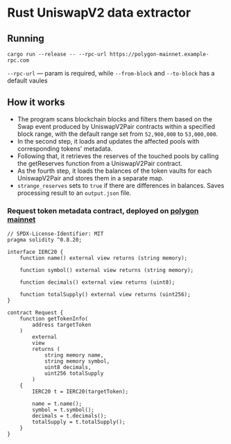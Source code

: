 # Rust UniswapV2 data extractor

## Running

`cargo run --release -- --rpc-url https://polygon-mainnet.example-rpc.com`

`--rpc-url` — param is required, while `--from-block` and `--to-block` has a default vaules

## How it works

- The program scans blockchain blocks and filters them based on the Swap event produced by UniswapV2Pair contracts within a specified block range, with the default range set from `52,900,000` to `53,000,000`.
- In the second step, it loads and updates the affected pools with corresponding tokens' metadata.
- Following that, it retrieves the reserves of the touched pools by calling the getReserves function from a UniswapV2Pair contract.
- As the fourth step, it loads the balances of the token vaults for each UniswapV2Pair and stores them in a separate map.
- `strange_reserves` sets to `true` if there are differences in balances. Saves processing result to an `output.json` file.

### Request token metadata contract, deployed on [polygon mainnet](https://polygonscan.com/address/0x9ae10196dfe6a01ea76e89d98e601b93e48807df)

```
// SPDX-License-Identifier: MIT
pragma solidity ^0.8.20;

interface IERC20 {
    function name() external view returns (string memory);

    function symbol() external view returns (string memory);

    function decimals() external view returns (uint8);

    function totalSupply() external view returns (uint256);
}

contract Request {
    function getTokenInfo(
        address targetToken
    )
        external
        view
        returns (
            string memory name,
            string memory symbol,
            uint8 decimals,
            uint256 totalSupply
        )
    {
        IERC20 t = IERC20(targetToken);

        name = t.name();
        symbol = t.symbol();
        decimals = t.decimals();
        totalSupply = t.totalSupply();
    }
}

```
